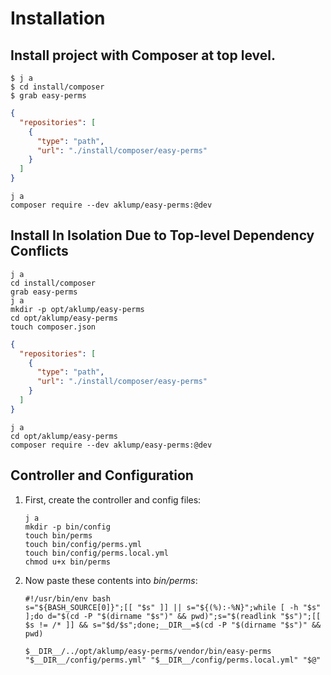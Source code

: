 <!--
id: install
tags: ''
-->

# Installation

## Install project with Composer at top level.

```shell
$ j a
$ cd install/composer
$ grab easy-perms 
```

```json
{
  "repositories": [
    {
      "type": "path",
      "url": "./install/composer/easy-perms"
    }
  ]
}  
```

```shell
j a
composer require --dev aklump/easy-perms:@dev
```

## Install In Isolation Due to Top-level Dependency Conflicts

```shell
j a
cd install/composer
grab easy-perms
j a
mkdir -p opt/aklump/easy-perms
cd opt/aklump/easy-perms
touch composer.json
```

```json
{
  "repositories": [
    {
      "type": "path",
      "url": "./install/composer/easy-perms"
    }
  ]
}  
```

```shell
j a
cd opt/aklump/easy-perms
composer require --dev aklump/easy-perms:@dev
```

## Controller and Configuration

1. First, create the controller and config files:
   
   ```shell
   j a
   mkdir -p bin/config
   touch bin/perms
   touch bin/config/perms.yml
   touch bin/config/perms.local.yml
   chmod u+x bin/perms
   ```
2. Now paste these contents into _bin/perms_:
   
   ```shell
   #!/usr/bin/env bash
   s="${BASH_SOURCE[0]}";[[ "$s" ]] || s="${(%):-%N}";while [ -h "$s" ];do d="$(cd -P "$(dirname "$s")" && pwd)";s="$(readlink "$s")";[[ $s != /* ]] && s="$d/$s";done;__DIR__=$(cd -P "$(dirname "$s")" && pwd)
   
   $__DIR__/../opt/aklump/easy-perms/vendor/bin/easy-perms "$__DIR__/config/perms.yml" "$__DIR__/config/perms.local.yml" "$@"
   ```
